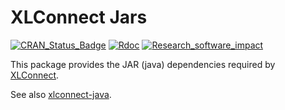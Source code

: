 # XLConnect Jars

[![CRAN\_Status\_Badge](https://www.r-pkg.org/badges/version/XLConnectJars)](https://cran.r-project.org/package=XLConnectJars) [![Rdoc](http://www.rdocumentation.org/badges/version/XLConnectJars)](http://www.rdocumentation.org/packages/XLConnect) [![Research\_software\_impact](http://depsy.org/api/package/cran/XLConnectJars/badge.svg)](http://depsy.org/package/r/XLConnect)

This package provides the JAR (java) dependencies required by [XLConnect](https://github.com/miraisolutions/xlconnect).

See also [xlconnect-java](https://github.com/miraisolutions/xlconnect-java).